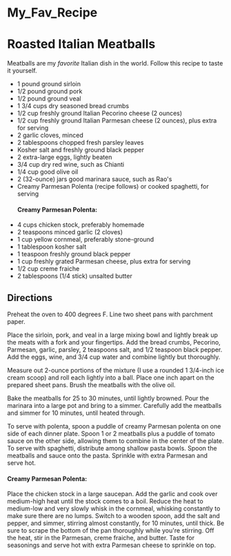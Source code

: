 # My_Fav_Recipe
<!DOCTYPE html> 
<html>
  <head>
    <title>Roasted Italian Meatballs</title>
  </head>
  <body>
    <h1>Roasted Italian Meatballs</h1>
       <p>Meatballs are my <i>favorite</i> Italian dish in the world. Follow this recipe to taste it yourself.</p>
    <ul>
      <li>1 pound ground sirloin</li>
      <li>1/2 pound ground pork</li>
      <li>1/2 pound ground veal</li>
      <li>1 3/4 cups dry seasoned bread crumbs</li>
      <li>1/2 cup freshly ground Italian Pecorino cheese (2 ounces)</li>
      <li>1/2 cup freshly ground Italian Parmesan cheese (2 ounces), plus extra for serving</li>
      <li>2 garlic cloves, minced</li>
      <li>2 tablespoons chopped fresh parsley leaves</li>
      <li>Kosher salt and freshly ground black pepper</li>
      <li>2 extra-large eggs, lightly beaten</li>
      <li>3/4 cup dry red wine, such as Chianti</li>
      <li>1/4 cup good olive oil</li>
      <li>2 (32-ounce) jars good marinara sauce, such as Rao's</li>
      <li>Creamy Parmesan Polenta (recipe follows) or cooked spaghetti, for serving</li>
      <h4>Creamy Parmesan Polenta:</h4>
      <li>4 cups chicken stock, preferably homemade</li>
      <li>2 teaspoons minced garlic (2 cloves)</li>
      <li>1 cup yellow cornmeal, preferably stone-ground</li>
      <li>1 tablespoon kosher salt</li>
      <li>1 teaspoon freshly ground black pepper</li>
      <li>1 cup freshly grated Parmesan cheese, plus extra for serving</li>
      <li>1/2 cup creme fraiche</li>
      <li>2 tablespoons (1/4 stick) unsalted butter</li>
    </ul>
    <h2>Directions</h2>
<p>Preheat the oven to 400 degrees F. Line two sheet pans with parchment paper.</p>
<p>Place the sirloin, pork, and veal in a large mixing bowl and lightly break up the meats with a fork and your fingertips. Add the bread crumbs, Pecorino, Parmesan, garlic, parsley, 2 teaspoons salt, and 1/2 teaspoon black pepper. Add the eggs, wine, and 3/4 cup water and combine lightly but thoroughly.</p>
<p>Measure out 2-ounce portions of the mixture (I use a rounded 1 3/4-inch ice cream scoop) and roll each lightly into a ball. Place one inch apart on the prepared sheet pans. Brush the meatballs with the olive oil.</p>
<p>Bake the meatballs for 25 to 30 minutes, until lightly browned. Pour the marinara into a large pot and bring to a simmer. Carefully add the meatballs and simmer for 10 minutes, until heated through.</p>
<p>To serve with polenta, spoon a puddle of creamy Parmesan polenta on one side of each dinner plate. Spoon 1 or 2 meatballs plus a puddle of tomato sauce on the other side, allowing them to combine in the center of the plate. To serve with spaghetti, distribute among shallow pasta bowls. Spoon the meatballs and sauce onto the pasta. Sprinkle with extra Parmesan and serve hot.</p>
<h4>Creamy Parmesan Polenta:</h4>
<p>Place the chicken stock in a large saucepan. Add the garlic and cook over medium-high heat until the stock comes to a boil. Reduce the heat to medium-low and very slowly whisk in the cornmeal, whisking constantly to make sure there are no lumps. Switch to a wooden spoon, add the salt and pepper, and simmer, stirring almost constantly, for 10 minutes, until thick. Be sure to scrape the bottom of the pan thoroughly while you're stirring. Off the heat, stir in the Parmesan, creme fraiche, and butter. Taste for seasonings and serve hot with extra Parmesan cheese to sprinkle on top.</p>
  </body>
</html>
